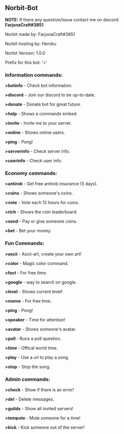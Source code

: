 ## Norbit-Bot

**NOTE:** If there any question/issue contact me on discord: **FarjonaCraft#3851**

Norbit made by: FarjonaCraft#3851

Norbit hosting by: Heroku

Norbit Version: 1.0.0

Prefix for this bot: '>'


### Information commands:
**>botinfo** - Check bot information.

**>discord** - Join our discord to be up-to-date.

**>donate** - Donate bot for great future.

**>help** - Shows a commands embed.

**>invite** - Invite me to your server.

**>online** - Shows online users.

**>ping** - Pong!

**>serverinfo** - Check server info.

**>userinfo** - Check user info.

### Economy commands:

**>antirob** - Get free antirob insurance (5 days).

**>coins** - Shows someone's coins.

**>vote** - Vote each 12 hours for coins.

**>rich** - Shows the coin leaderboard.

**>send** - Pay or give someone coins.

**>bet** - Bet your money.

### Fun Commands:

**>ascii** - Ascii-art, create your own art! 

**>color** - Magic color command. 

**>fact** - For free time.

**>google** - way to search on google.

**>level** - Shows current level!

**>meme** - For free time.

**>ping** - Pong!

**>speaker** - Time for attention!

**>avatar** - Shows someone's avatar. 

**>poll** - Runs a poll question. 

**>time** - Offical world time.

**>play** - Use a url to play a song.

**>stop** - Stop the song.

### Admin commands:

**>check** - Show if there is an error! 

**>del** - Delete messages.

**>guilds** - Show all invited servers! 

**>tempute** - Mute someone for a time! 

**>kick** - Kick someone out of the server!

